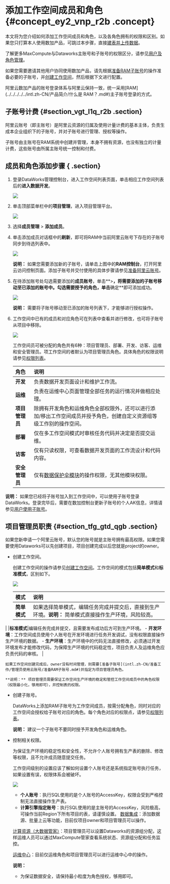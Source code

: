 # 添加工作空间成员和角色 {#concept_ey2_vnp_r2b .concept}

本文将为您介绍如何添加工作空间成员和角色，以及各角色拥有的权限和区别。如果您只打算本人使用数加产品，可跳过本步骤，直接[建表并上传数据](../../../../../intl.zh-CN/快速开始/步骤一：建表并上传数据.md#)。

了解更多MaxCompute与Dataworks主账号和子账号的权限区分，请参见[用户及角色管理](../../../../../intl.zh-CN/准备工作/用户及角色管理.md#)。

如果您需要邀请其他用户协同使用数加产品，请先根据[准备RAM子账号](intl.zh-CN/准备工作/管理员使用云账号/准备RAM子账号.md#)的操作准备必要的子账号，并[创建工作空间](intl.zh-CN/准备工作/管理员使用云账号/创建工作空间.md#)，然后根据下文进行配置。

阿里云数加产品的账号登录体系与阿里云保持一致，统一采用[RAM](../../../../../intl.zh-CN/产品简介/什么是 RAM？.md#)主子账号登录的方式。

## 子账号计费 {#section_vgt_l1q_r2b .section}

阿里云账号（即主账号）是阿里云资源的归属及使用计量计费的基本主体，负责生成本企业组织下的子账号，并对子账号进行管理、授权等操作。

子账号由主账号在RAM系统中创建并管理，本身不拥有资源，也没有独立的计量计费，这些账号由所属主账号统一控制和付费。

## 成员和角色添加步骤 { .section}

1.  登录DataWorks管理控制台，进入工作空间列表页面，单击相应工作空间列表后的**进入数据开发**。

    ![](http://static-aliyun-doc.oss-cn-hangzhou.aliyuncs.com/assets/img/16177/15501145868952_zh-CN.png)

2.  单击顶部菜单栏中的**项目管理**，进入项目管理平台。

    ![](http://static-aliyun-doc.oss-cn-hangzhou.aliyuncs.com/assets/img/16177/155011458610475_zh-CN.png)

3.  选择**成员管理** \> **添加成员**。
4.  单击添加成员对话框中的**刷新**，即可将RAM中当前阿里云账号下存在的子账号同步到待选列表中。

    ![](http://static-aliyun-doc.oss-cn-hangzhou.aliyuncs.com/assets/img/16177/155011458610476_zh-CN.png)

    **说明：** 如果您需要添加新的子账号，请单击上图中的**RAM控制台**，打开阿里云访问控制页面。添加子账号并交付使用的具体步骤请参见[准备阿里云账号](intl.zh-CN/准备工作/管理员使用云账号/准备阿里云账号.md#)。

5.  在待添加账号处勾选需要添加的**成员账号**，单击**\>**，将需要添加的子账号移动至已添加的账号中。勾选需要授予的角色，单击**确定**即可添加成功。

    ![](http://static-aliyun-doc.oss-cn-hangzhou.aliyuncs.com/assets/img/16177/15501145868953_zh-CN.png)

    **说明：** 需要将子账号移动至已添加的账号列表下，才能够进行授权操作。

6.  工作空间中已有的成员和对应角色可在列表中查看并进行修改，也可将子账号从项目中移除。

    ![](http://static-aliyun-doc.oss-cn-hangzhou.aliyuncs.com/assets/img/16177/15501145868955_zh-CN.png)

    工作空间员可被分配的角色共有6种：项目管理员、部署、开发、访客、运维和安全管理员。项工作空间的者默认为项目管理员角色。具体角色的权限说明请参见[权限列表](../../../../../intl.zh-CN/使用指南/项目管理/权限列表.md#)。

    |角色|说明|
    |:-|:-|
    |**开发**|负责数据开发页面设计和维护工作流。|
    |**运维**|负责在运维中心页面管理全部任务的运行情况并做相应处理。|
    |**项目管理员**|除拥有开发角色和运维角色全部权限外，还可以进行添加/移出工作空间成员并授予角色，创建自定义资源组等级工作别的操作空间。|
    |**部署**|仅在多工作空间模式时审核任务代码并决定是否提交运维。|
    |**访客**|仅有只读权限，可查看数据开发页面的工作流设计和代码内容。|
    |**安全管理员**|仅有[数据保护伞模块](../../../../../intl.zh-CN/使用指南/数据保护伞/进入数据保护伞.md#)的操作权限，无其他模块权限。|


**说明：** 如果您已经将子账号加入到工作空间中，可以使用子账号登录DataWorks。登录完毕后，需要在数加控制台更新子账号的个人AK信息，详情请参见[用户使用子账号](intl.zh-CN/准备工作/用户使用子账号.md#)。

## 项目管理员职责 {#section_tfg_gtd_qgb .section}

如果您新申请一个阿里云账号，默认您的账号就是主账号拥有最高权限。如果您需要使用Dataworks可以先创建项目，项目创建完成以后您就是project的owner。

-   创建工作空间。

    创建工作空间的操作请参见[创建工作空间](intl.zh-CN/准备工作/管理员使用云账号/创建工作空间.md#)。工作空间的模式包括**简单模式**和**标准模式**，区别如下。

    ![](http://static-aliyun-doc.oss-cn-hangzhou.aliyuncs.com/assets/img/16177/155011458638474_zh-CN.png)

    |模式|说明|
    |:-|:-|
    |**简单模式**|如果选择简单模式，编辑任务完成并提交后，直接到生产环境。**说明：** 简单模式直接操作生产环境，风险较高。

|
    |**标准模式**|编辑任务完成并提交，且需要发布成功后方可到生产环境。    -   **开发环境**：工作空间成员使用个人账号在开发环境进行任务开发调试，没有权限直接操作生产环境的数据。
    -   **生产环境**：生产环境中的代码无法直接修改，必须通过开发环境发布才能修改代码，为保障生产环境的代码稳定性，项目负责人及运维角色应负责代码的审核。
|

    如果工作空间创建完成后，owner没有时间管理，则需要[准备子账号](intl.zh-CN/准备工作/管理员使用云账号/准备RAM子账号.md#)并指定为项目管理员角色。

    **说明：** 项目管理员需要保证工作空间生产环境的稳定和管控工作空间成员中的角色权限（权限最小化，够用即可），并控制表的权限。

-   创建子账号。

    DataWorks上添加RAM子账号为工作空间成员，按需分配⻆色，同时对应的工作空间会授权给子账号对应的角色。每个角色对应的权限点，请参见[权限列表](../../../../../intl.zh-CN/使用指南/项目管理/权限列表.md#)。

    **说明：** 建议一个子账号不要同时授予开发角色和运维角色。

-   控制相关权限。

    为保证生产环境的稳定性和安全性，不允许个人账号拥有生产表的删除、修改等权限，且不允许成员随意提交任务。

    工作空间级别的设置应该了解如何设置个人账号还是系统指定账号执行任务，如果设置有误，权限体系会被破坏。

    ![](http://static-aliyun-doc.oss-cn-hangzhou.aliyuncs.com/assets/img/16177/155011458638503_zh-CN.png)

    -   **个人账号**：执行SQL使用的是个人账号的AccessKey，权限会受到严格控制无法直接操作生产表。
    -   **计算引擎指定账号**：执行SQL使用的是主账号的AccessKey，风险极高，可操作当前Region下所有项目的表，请谨慎设置。
    [数据集成](../../../../../intl.zh-CN/使用指南/数据集成/数据集成简介/数据集成概述.md#)：添加数据源、批量上云等功能，目前仅项目owner和项目管理员可以操作。

    [计算资源（大数据管家）](../../../../../intl.zh-CN/用户指南/MaxCompute管家.md#)：项目管理员可以设置Dataworks的资源组分配，这样运维人员可以通过MaxCompute管家查看系统状态、资源组分配和任务监控。

    [运维中心](../../../../../intl.zh-CN/使用指南/运维中心/运维中心概述.md#)：目前仅运维角色和项目管理员可以进行运维中心中的操作。

    **说明：** 

    -   为保证数据安全，请保持最小粒度为角色授权，够用即可。

